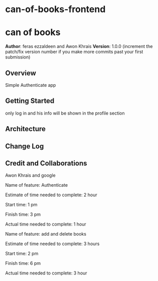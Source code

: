 # can-of-books-frontend


# can of books

**Author**: feras ezzaldeen and Awon Khrais
**Version**: 1.0.0 (increment the patch/fix version number if you make more commits past your first submission)

## Overview
Simple Authenticate app 

## Getting Started
only log in and his info will be shown in the profile section 
## Architecture
<!-- Provide a detailed description of the application design. What technologies (languages, libraries, etc) you're using, and any other relevant design information. -->

## Change Log
<!-- Use this area to document the iterative changes made to your application as each feature is successfully implemented. Use time stamps. Here's an example:

01-01-2001 4:59pm - Application now has a fully-functional express server, with a GET route for the location resource. -->

## Credit and Collaborations
Awon Khrais and google 



Name of feature: Authenticate

Estimate of time needed to complete: 2 hour

Start time: 1 pm 

Finish time: 3 pm 

Actual time needed to complete: 1 hour











Name of feature: add and delete books

Estimate of time needed to complete: 3 hours

Start time: 2 pm

Finish time: 6 pm

Actual time needed to complete: 3 hour